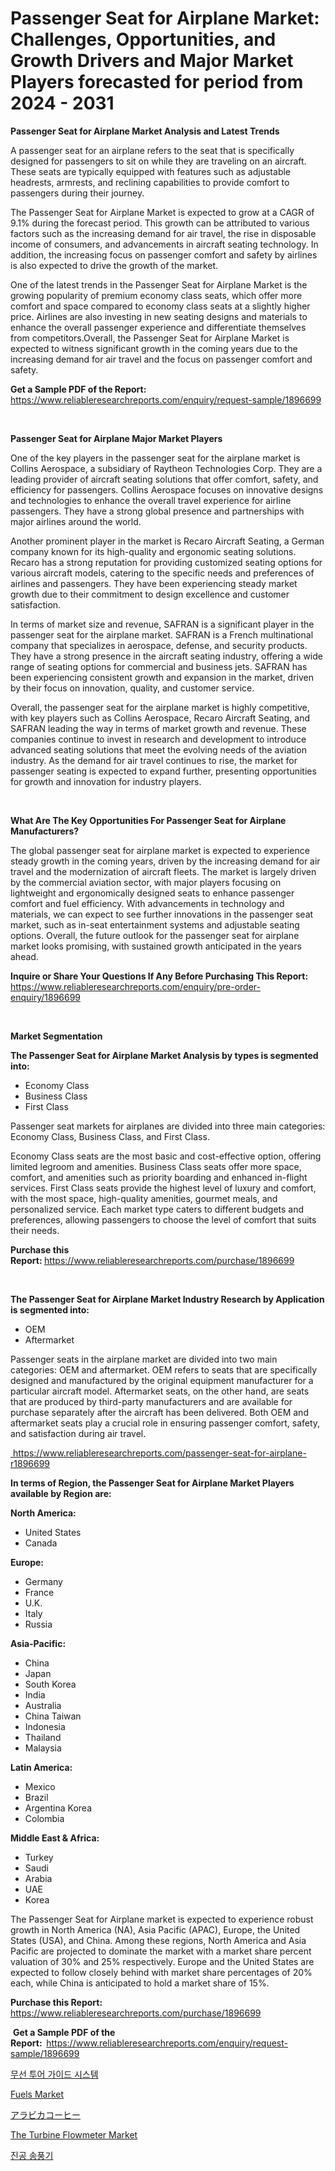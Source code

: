 <p><h1>Passenger Seat for Airplane Market: Challenges, Opportunities, and Growth Drivers and Major Market Players forecasted for period from 2024 - 2031</h1></p><p><strong>Passenger Seat for Airplane Market Analysis and Latest Trends</strong></p>
<p><p>A passenger seat for an airplane refers to the seat that is specifically designed for passengers to sit on while they are traveling on an aircraft. These seats are typically equipped with features such as adjustable headrests, armrests, and reclining capabilities to provide comfort to passengers during their journey.</p><p>The Passenger Seat for Airplane Market is expected to grow at a CAGR of 9.1% during the forecast period. This growth can be attributed to various factors such as the increasing demand for air travel, the rise in disposable income of consumers, and advancements in aircraft seating technology. In addition, the increasing focus on passenger comfort and safety by airlines is also expected to drive the growth of the market.</p><p>One of the latest trends in the Passenger Seat for Airplane Market is the growing popularity of premium economy class seats, which offer more comfort and space compared to economy class seats at a slightly higher price. Airlines are also investing in new seating designs and materials to enhance the overall passenger experience and differentiate themselves from competitors.Overall, the Passenger Seat for Airplane Market is expected to witness significant growth in the coming years due to the increasing demand for air travel and the focus on passenger comfort and safety.</p></p>
<p><strong>Get a Sample PDF of the Report:&nbsp;</strong> <a href="https://www.reliableresearchreports.com/enquiry/request-sample/1896699">https://www.reliableresearchreports.com/enquiry/request-sample/1896699</a></p>
<p>&nbsp;</p>
<p><strong>Passenger Seat for Airplane Major Market Players</strong></p>
<p><p>One of the key players in the passenger seat for the airplane market is Collins Aerospace, a subsidiary of Raytheon Technologies Corp. They are a leading provider of aircraft seating solutions that offer comfort, safety, and efficiency for passengers. Collins Aerospace focuses on innovative designs and technologies to enhance the overall travel experience for airline passengers. They have a strong global presence and partnerships with major airlines around the world.</p><p>Another prominent player in the market is Recaro Aircraft Seating, a German company known for its high-quality and ergonomic seating solutions. Recaro has a strong reputation for providing customized seating options for various aircraft models, catering to the specific needs and preferences of airlines and passengers. They have been experiencing steady market growth due to their commitment to design excellence and customer satisfaction.</p><p>In terms of market size and revenue, SAFRAN is a significant player in the passenger seat for the airplane market. SAFRAN is a French multinational company that specializes in aerospace, defense, and security products. They have a strong presence in the aircraft seating industry, offering a wide range of seating options for commercial and business jets. SAFRAN has been experiencing consistent growth and expansion in the market, driven by their focus on innovation, quality, and customer service.</p><p>Overall, the passenger seat for the airplane market is highly competitive, with key players such as Collins Aerospace, Recaro Aircraft Seating, and SAFRAN leading the way in terms of market growth and revenue. These companies continue to invest in research and development to introduce advanced seating solutions that meet the evolving needs of the aviation industry. As the demand for air travel continues to rise, the market for passenger seating is expected to expand further, presenting opportunities for growth and innovation for industry players.</p></p>
<p>&nbsp;</p>
<p><strong>What Are The Key Opportunities For Passenger Seat for Airplane Manufacturers?</strong></p>
<p><p>The global passenger seat for airplane market is expected to experience steady growth in the coming years, driven by the increasing demand for air travel and the modernization of aircraft fleets. The market is largely driven by the commercial aviation sector, with major players focusing on lightweight and ergonomically designed seats to enhance passenger comfort and fuel efficiency. With advancements in technology and materials, we can expect to see further innovations in the passenger seat market, such as in-seat entertainment systems and adjustable seating options. Overall, the future outlook for the passenger seat for airplane market looks promising, with sustained growth anticipated in the years ahead.</p></p>
<p><strong>Inquire or Share Your Questions If Any Before Purchasing This Report:</strong> <a href="https://www.reliableresearchreports.com/enquiry/pre-order-enquiry/1896699">https://www.reliableresearchreports.com/enquiry/pre-order-enquiry/1896699</a></p>
<p>&nbsp;</p>
<p><strong>Market Segmentation</strong></p>
<p><strong>The Passenger Seat for Airplane Market Analysis by types is segmented into:</strong></p>
<p><ul><li>Economy Class</li><li>Business Class</li><li>First Class</li></ul></p>
<p><p>Passenger seat markets for airplanes are divided into three main categories: Economy Class, Business Class, and First Class. </p><p>Economy Class seats are the most basic and cost-effective option, offering limited legroom and amenities. Business Class seats offer more space, comfort, and amenities such as priority boarding and enhanced in-flight services. First Class seats provide the highest level of luxury and comfort, with the most space, high-quality amenities, gourmet meals, and personalized service. Each market type caters to different budgets and preferences, allowing passengers to choose the level of comfort that suits their needs.</p></p>
<p><strong>Purchase this Report:&nbsp;</strong><a href="https://www.reliableresearchreports.com/purchase/1896699">https://www.reliableresearchreports.com/purchase/1896699</a></p>
<p>&nbsp;</p>
<p><strong>The Passenger Seat for Airplane Market Industry Research by Application is segmented into:</strong></p>
<p><ul><li>OEM</li><li>Aftermarket</li></ul></p>
<p><p>Passenger seats in the airplane market are divided into two main categories: OEM and aftermarket. OEM refers to seats that are specifically designed and manufactured by the original equipment manufacturer for a particular aircraft model. Aftermarket seats, on the other hand, are seats that are produced by third-party manufacturers and are available for purchase separately after the aircraft has been delivered. Both OEM and aftermarket seats play a crucial role in ensuring passenger comfort, safety, and satisfaction during air travel.</p></p>
<p><a href="https://www.reliableresearchreports.com/passenger-seat-for-airplane-r1896699">&nbsp;https://www.reliableresearchreports.com/passenger-seat-for-airplane-r1896699</a></p>
<p><strong>In terms of Region, the Passenger Seat for Airplane Market Players available by Region are:</strong></p>
<p>
    <p> <strong> North America: </strong>
        <ul>
            <li>United States</li>
            <li>Canada</li>
        </ul>
        </p> 
    <p> <strong> Europe: </strong>
        <ul>
            <li>Germany</li>
            <li>France</li>
            <li>U.K.</li>
            <li>Italy</li>
            <li>Russia</li>
        </ul>
        </p> 
    <p> <strong> Asia-Pacific: </strong>
        <ul>
            <li>China</li>
            <li>Japan</li>
            <li>South Korea</li>
            <li>India</li>
            <li>Australia</li>
            <li>China Taiwan</li>
            <li>Indonesia</li>
            <li>Thailand</li>
            <li>Malaysia</li>
        </ul>
        </p> 
    <p> <strong> Latin America: </strong>
        <ul>
            <li>Mexico</li>
            <li>Brazil</li>
            <li>Argentina Korea</li>
            <li>Colombia</li>
        </ul>
        </p> 
    <p> <strong> Middle East & Africa: </strong>
        <ul>
            <li>Turkey</li>
            <li>Saudi</li>
            <li>Arabia</li>
            <li>UAE</li>
            <li>Korea</li>
        </ul>
    </p>
    </p>
<p><p>The Passenger Seat for Airplane market is expected to experience robust growth in North America (NA), Asia Pacific (APAC), Europe, the United States (USA), and China. Among these regions, North America and Asia Pacific are projected to dominate the market with a market share percent valuation of 30% and 25% respectively. Europe and the United States are expected to follow closely behind with market share percentages of 20% each, while China is anticipated to hold a market share of 15%.</p></p>
<p><strong>Purchase this Report: </strong><a href="https://www.reliableresearchreports.com/purchase/1896699">https://www.reliableresearchreports.com/purchase/1896699</a></p>
<p>&nbsp;<strong>Get a Sample PDF of the Report:&nbsp;&nbsp;</strong><a href="https://www.reliableresearchreports.com/enquiry/request-sample/1896699">https://www.reliableresearchreports.com/enquiry/request-sample/1896699</a></p>
<p><strong></strong></p>
<p><p><a href="https://medium.com/@johnjames655/%EC%99%80%EC%9D%B4%EC%96%B4%EB%A6%AC%EC%8A%A4-%ED%88%AC%EC%96%B4-%EA%B0%80%EC%9D%B4%EB%93%9C-%EC%8B%9C%EC%8A%A4%ED%85%9C-%EC%8B%9C%EC%9E%A5%EC%9D%80-%EC%8B%9C%EC%9E%A5-%EC%A0%90%EC%9C%A0%EC%9C%A8-%EA%B7%9C%EB%AA%A8-%EB%B0%8F-2031%EB%85%84%EA%B9%8C%EC%A7%80-%EC%A0%84%EB%A7%9D%EC%97%90-%EC%B4%88%EC%A0%90%EC%9D%84-%EB%A7%9E%EC%B6%A5%EB%8B%88%EB%8B%A4-6fc351f50cb2">무선 투어 가이드 시스템</a></p><p><a href="https://issuu.com/reportprime-2/docs/fuels-market-size-2030.pptx">Fuels Market</a></p><p><a href="https://medium.com/@raymanta28/%E3%82%A2%E3%83%A9%E3%83%93%E3%82%AB%E3%82%B3%E3%83%BC%E3%83%92%E3%83%BC%E5%B8%82%E5%A0%B4%E3%83%AC%E3%83%9D%E3%83%BC%E3%83%88%E3%81%AF-%E3%81%93%E3%81%AE%E5%B8%82%E5%A0%B4%E3%81%AE%E6%9C%80%E6%96%B0%E3%81%AE%E3%83%88%E3%83%AC%E3%83%B3%E3%83%89%E3%82%84%E6%88%90%E9%95%B7%E3%81%AE%E6%A9%9F%E4%BC%9A%E3%82%92%E6%98%8E%E3%82%89%E3%81%8B%E3%81%AB%E3%81%97%E3%81%A6%E3%81%84%E3%81%BE%E3%81%99-44568acedd46">アラビカコーヒー</a></p><p><a href="https://github.com/okotobwrhuteie/Market-Research-Report-List-2/blob/main/the-turbine-flowmeter-market.md">The Turbine Flowmeter Market</a></p><p><a href="https://medium.com/@rogerking2023/%EC%A7%84%EA%B3%B5-%EB%B8%94%EB%A1%9C%EC%9B%8C-%EC%8B%9C%EC%9E%A5-%EB%B3%B4%EA%B3%A0%EC%84%9C%EB%8A%94%EC%9D%B4-%EC%8B%9C%EC%9E%A5%EC%9D%98-%EC%B5%9C%EC%8B%A0-%ED%8A%B8%EB%A0%8C%EB%93%9C-%EB%B0%8F-%EC%84%B1%EC%9E%A5-%EA%B8%B0%ED%9A%8C%EB%A5%BC-%EB%B0%9D%ED%98%80%EC%A4%8D%EB%8B%88%EB%8B%A4-abd07772a40a">진공 송풍기</a></p></p>